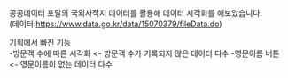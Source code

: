 공공데이터 포탈의 국외사적지 데이터를 활용해 데이터 시각화를 해보았습니다.   
(데이터:https://www.data.go.kr/data/15070379/fileData.do)

기획에서 빠진 기능   
-방문객 수에 따른 시각화 <- 방문객 수가 기록되지 않은 데이터 다수
-영문이름 버튼 <- 영문이름이 없는 데이터 다수
